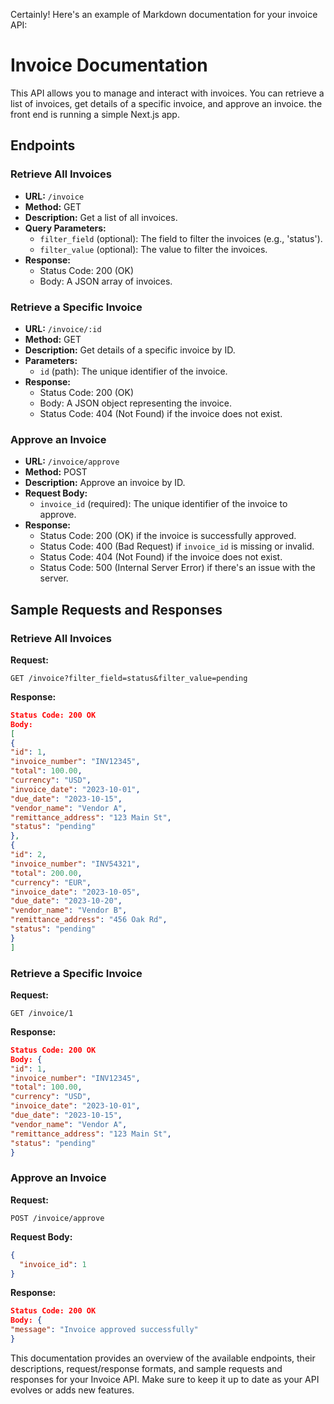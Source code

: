 Certainly! Here's an example of Markdown documentation for your invoice API:

# Invoice Documentation

This API allows you to manage and interact with invoices. You can retrieve a list of invoices, get details of a specific
invoice, and approve an invoice.
the front end is running a simple Next.js app.

## Endpoints

### Retrieve All Invoices

- **URL:** `/invoice`
- **Method:** GET
- **Description:** Get a list of all invoices.
- **Query Parameters:**
  - `filter_field` (optional): The field to filter the invoices (e.g., 'status').
  - `filter_value` (optional): The value to filter the invoices.
- **Response:**
  - Status Code: 200 (OK)
  - Body: A JSON array of invoices.

### Retrieve a Specific Invoice

- **URL:** `/invoice/:id`
- **Method:** GET
- **Description:** Get details of a specific invoice by ID.
- **Parameters:**
  - `id` (path): The unique identifier of the invoice.
- **Response:**
  - Status Code: 200 (OK)
  - Body: A JSON object representing the invoice.
  - Status Code: 404 (Not Found) if the invoice does not exist.

### Approve an Invoice

- **URL:** `/invoice/approve`
- **Method:** POST
- **Description:** Approve an invoice by ID.
- **Request Body:**
  - `invoice_id` (required): The unique identifier of the invoice to approve.
- **Response:**
  - Status Code: 200 (OK) if the invoice is successfully approved.
  - Status Code: 400 (Bad Request) if `invoice_id` is missing or invalid.
  - Status Code: 404 (Not Found) if the invoice does not exist.
  - Status Code: 500 (Internal Server Error) if there's an issue with the server.

## Sample Requests and Responses

### Retrieve All Invoices

**Request:**

```http
GET /invoice?filter_field=status&filter_value=pending
```

**Response:**

```json
Status Code: 200 OK
Body:
[
{
"id": 1,
"invoice_number": "INV12345",
"total": 100.00,
"currency": "USD",
"invoice_date": "2023-10-01",
"due_date": "2023-10-15",
"vendor_name": "Vendor A",
"remittance_address": "123 Main St",
"status": "pending"
},
{
"id": 2,
"invoice_number": "INV54321",
"total": 200.00,
"currency": "EUR",
"invoice_date": "2023-10-05",
"due_date": "2023-10-20",
"vendor_name": "Vendor B",
"remittance_address": "456 Oak Rd",
"status": "pending"
}
]
```

### Retrieve a Specific Invoice

**Request:**

```http
GET /invoice/1
```

**Response:**

```json
Status Code: 200 OK
Body: {
"id": 1,
"invoice_number": "INV12345",
"total": 100.00,
"currency": "USD",
"invoice_date": "2023-10-01",
"due_date": "2023-10-15",
"vendor_name": "Vendor A",
"remittance_address": "123 Main St",
"status": "pending"
}
```

### Approve an Invoice

**Request:**

```http
POST /invoice/approve
```

**Request Body:**

```json
{
  "invoice_id": 1
}
```

**Response:**

```json
Status Code: 200 OK
Body: {
"message": "Invoice approved successfully"
}
```

This documentation provides an overview of the available endpoints, their descriptions, request/response formats, and
sample requests and responses for your Invoice API. Make sure to keep it up to date as your API evolves or adds new
features.



